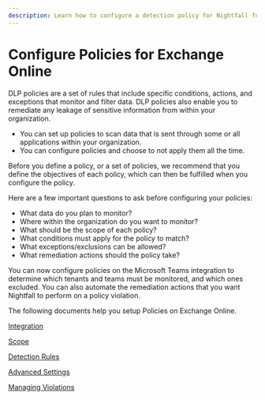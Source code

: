 ```yaml
---
description: Learn how to configure a detection policy for Nightfall for Exchange Online.
---
```


# Configure Policies for Exchange Online

DLP policies are a set of rules that include specific conditions, actions, and exceptions that monitor and filter data. DLP policies also enable you to remediate any leakage of sensitive information from within your organization.

* You can set up policies to scan data that is sent through some or all applications within your organization.&#x20;
* You can configure policies and choose to not apply them all the time.

Before you define a policy, or a set of policies, we recommend that you define the objectives of each policy, which can then be fulfilled when you configure the policy.

Here are a few important questions to ask before configuring your policies:

* What data do you plan to monitor?
* Where within the organization do you want to monitor?
* What should be the scope of each policy?
* What conditions must apply for the policy to match?
* What exceptions/exclusions can be allowed?
* What remediation actions should the policy take?

You can now configure policies on the Microsoft Teams integration to determine which tenants and teams must be monitored, and which ones excluded. You can also automate the remediation actions that you want Nightfall to perform on a policy violation.

The following documents help you setup Policies on Exchange Online.

[Integration](https://help.nightfall.ai/nightfall-ai/nightfall-for-microsoft-365/nightfall-for-microsoft-teams/configuring-policies/integration)

[Scope](https://help.nightfall.ai/nightfall-ai/nightfall-for-ms-teams/configuring-policies/scope)

[Detection Rules](https://help.nightfall.ai/nightfall-ai/nightfall-for-ms-teams/configuring-policies/detection-rules)

[Advanced Settings](https://help.nightfall.ai/nightfall-ai/nightfall-for-ms-teams/configuring-policies/advanced-settings)

[Managing Violations](https://help.nightfall.ai/nightfall-ai/nightfall-for-ms-teams/configuring-policies/managing-microsoft-365-violations)&#x20;
